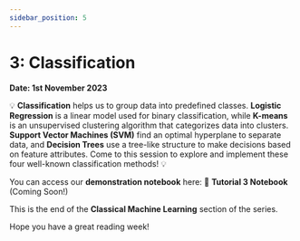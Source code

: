```yaml
---
sidebar_position: 5
---
```


# 3: Classification

**Date: 1st November 2023**

💡 **Classification** helps us to group data into predefined classes. **Logistic Regression** is a linear model used for binary classification, while **K-means** is an unsupervised clustering algorithm that categorizes data into clusters. **Support Vector Machines (SVM)** find an optimal hyperplane to separate data, and **Decision Trees** use a tree-like structure to make decisions based on feature attributes. Come to this session to explore and implement these four well-known classification methods! 💡

You can access our **demonstration notebook** here: 📘 **Tutorial 3 Notebook** (Coming Soon!)

This is the end of the **Classical Machine Learning** section of the series.

Hope you have a great reading week!